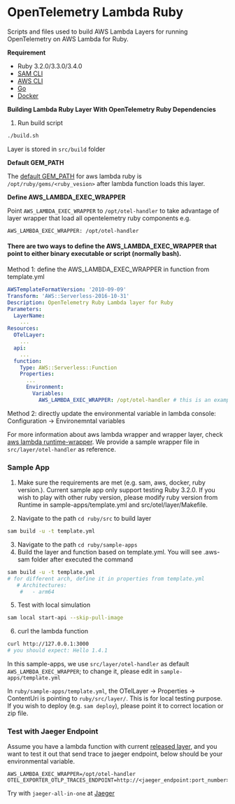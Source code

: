 # OpenTelemetry Lambda Ruby

Scripts and files used to build AWS Lambda Layers for running OpenTelemetry on AWS Lambda for Ruby.

**Requirement**
* Ruby 3.2.0/3.3.0/3.4.0
* [SAM CLI](https://docs.aws.amazon.com/serverless-application-model/latest/developerguide/serverless-sam-cli-install.html)
* [AWS CLI](https://docs.aws.amazon.com/cli/latest/userguide/install-cliv2.html)
* [Go](https://go.dev/doc/install)
* [Docker](https://docs.docker.com/get-docker)

**Building Lambda Ruby Layer With OpenTelemetry Ruby Dependencies**

1. Run build script

```bash
./build.sh
```

Layer is stored in `src/build` folder

**Default GEM_PATH**

The [default GEM_PATH](https://docs.aws.amazon.com/lambda/latest/dg/ruby-package.html#ruby-package-dependencies-layers) for aws lambda ruby is `/opt/ruby/gems/<ruby_vesion>` after lambda function loads this layer.

**Define AWS_LAMBDA_EXEC_WRAPPER**

Point `AWS_LAMBDA_EXEC_WRAPPER` to `/opt/otel-handler` to take advantage of layer wrapper that load all opentelemetry ruby components
e.g.
```
AWS_LAMBDA_EXEC_WRAPPER: /opt/otel-handler
```

#### There are two ways to define the AWS_LAMBDA_EXEC_WRAPPER that point to either binary executable or script (normally bash).

Method 1: define the AWS_LAMBDA_EXEC_WRAPPER in function from template.yml
```yaml
AWSTemplateFormatVersion: '2010-09-09'
Transform: 'AWS::Serverless-2016-10-31'
Description: OpenTelemetry Ruby Lambda layer for Ruby
Parameters:
  LayerName:
    ...
Resources:
  OTelLayer:
    ...
  api:
    ...
  function:
    Type: AWS::Serverless::Function
    Properties:
      ...
      Environment:
        Variables:
          AWS_LAMBDA_EXEC_WRAPPER: /opt/otel-handler # this is an example of the path

```

Method 2: directly update the environmental variable in lambda console: Configuration -> Environemntal variables

For more information about aws lambda wrapper and wrapper layer, check [aws lambda runtime-wrapper](https://docs.aws.amazon.com/lambda/latest/dg/runtimes-modify.html#runtime-wrapper). We provide a sample wrapper file in `src/layer/otel-handler` as reference.

### Sample App

1. Make sure the requirements are met (e.g. sam, aws, docker, ruby version.). Current sample app only support testing Ruby 3.2.0. If you wish to play with other ruby version, please modify ruby version from Runtime in sample-apps/template.yml and src/otel/layer/Makefile.

2. Navigate to the path `cd ruby/src` to build layer

```bash
sam build -u -t template.yml
```

3. Navigate to the path `cd ruby/sample-apps`
4. Build the layer and function based on template.yml. You will see .aws-sam folder after executed the command
```bash
sam build -u -t template.yml
# for different arch, define it in properties from template.yml
   # Architectures:
    #   - arm64
```
5. Test with local simulation
```bash
sam local start-api --skip-pull-image
```

6. curl the lambda function
```bash
curl http://127.0.0.1:3000
# you should expect: Hello 1.4.1
```
In this sample-apps, we use `src/layer/otel-handler` as default `AWS_LAMBDA_EXEC_WRAPPER`; to change it, please edit in `sample-apps/template.yml`

In `ruby/sample-apps/template.yml`, the OTelLayer -> Properties -> ContentUri is pointing to `ruby/src/layer/`. This is for local testing purpose. If you wish to deploy (e.g. `sam deploy`), please point it to correct location or zip file.

### Test with Jaeger Endpoint

Assume you have a lambda function with current [released layer](https://github.com/open-telemetry/opentelemetry-lambda/releases/tag/layer-ruby%2F0.1.0), and you want to test it out that send trace to jaeger endpoint, below should be your environmental variable.
```
AWS_LAMBDA_EXEC_WRAPPER=/opt/otel-handler
OTEL_EXPORTER_OTLP_TRACES_ENDPOINT=http://<jaeger_endpoint:port_number>/v1/traces
```
Try with `jaeger-all-in-one` at [Jaeger](https://www.jaegertracing.io/docs/1.57/getting-started/)


